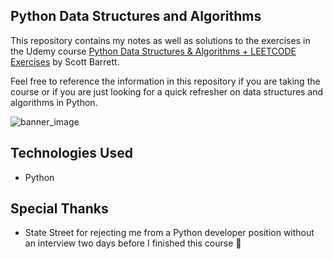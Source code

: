 ## Python Data Structures and Algorithms ##

This repository contains my notes as well as solutions to the exercises in the Udemy course [Python Data Structures & Algorithms + LEETCODE Exercises](https://www.udemy.com/course/data-structures-algorithms-python/) by Scott Barrett.

Feel free to reference the information in this repository if you are taking the course or if you are just looking for a quick refresher on data structures and algorithms in Python.

![banner_image](https://i.imgur.com/HH5TWla.png)

## Technologies Used ##
* Python

## Special Thanks ##
 * State Street for rejecting me from a Python developer position without an interview two days before I finished this course :blue_heart: